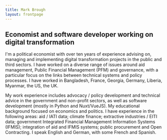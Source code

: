 ```yaml
---
title: Mark Brough
layout: frontpage
---
```


## Economist and software developer working on digital transformation

I'm a political economist with over ten years of experience advising on, managing and implementing digital transformation projects in the public and third sectors. I have worked on a diverse range of issues around aid management, Public Financial Management (PFM) and governance, with a particular focus on the links between technical systems and policy processes. I have worked in Bangladesh, France, Georgia, Germany, Liberia, Myanmar, the US, the UK.

My work experience includes advocacy / policy development and technical advice in the government and non-profit sectors, as well as software development (mostly in Python and Nuxt/VueJS). My educational background focused on economics and politics. I have experience in the following areas: aid / IATI data; climate finance; extractive industries / EITI data; government Integrated Financial Management Information Systems (IFMIS); integration of aid and IFMIS systems; public procurement and Open Contracting. I speak English and German, with some French and Spanish.